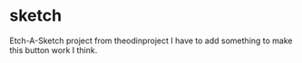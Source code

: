 # sketch
Etch-A-Sketch project from theodinproject
I have to add something to make this button work I think.
